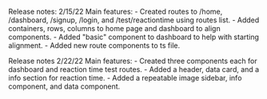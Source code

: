 Release notes: 2/15/22
Main features:
    - Created routes to /home, /dashboard, /signup, /login, and /test/reactiontime using routes list.
    - Added containers, rows, columns to home page and dashboard to align components.
    - Added "basic" component to dashboard to help with starting alignment.
    - Added new route components to ts file. 

Release notes 2/22/22
Main features:
    - Created three components each for dashboard and reaction time test routes.
    - Added a header, data card, and a info section for reaction time.
    - Added a repeatable image sidebar, info component, and data component.
     